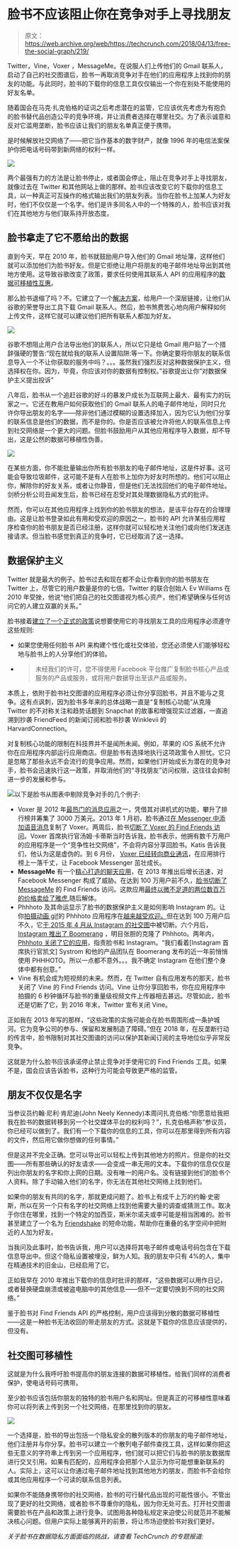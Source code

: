 # 脸书不应该阻止你在竞争对手上寻找朋友

> 原文：<https://web.archive.org/web/https://techcrunch.com/2018/04/13/free-the-social-graph/219/>

Twitter，Vine，Voxer ，MessageMe。在说服人们上传他们的 Gmail 联系人，启动了自己的社交图谱后，脸书一再取消竞争对手在他们的应用程序上找到你的[](https://web.archive.org/web/20191008184225/https://crunchbase.com/organization/facebook)朋友的功能。与此同时，脸书的下载你的信息工具仅仅输出一个你在别处不能使用的好友名单。

随着国会在马克·扎克伯格的证词之后考虑潜在的监管，它应该优先考虑为有抱负的脸书替代品创造公平的竞争环境，并让消费者选择在哪里社交。为了表示诚意和反对它滥用垄断，脸书应该让我们的朋友名单真正便于携带。

是时候解放社交网络了——把它当作基本的数字财产，就像 1996 年的电信法案保护你把电话号码带到新网络的权利一样。

![](img/00d6df611c31d8411e2e2fc599457c36.png)

两个最强有力的方法是让脸书停止，或者国会停止，阻止在竞争对手上寻找朋友，就像过去在 Twitter 和其他网站上做的那样。脸书应该改变它的下载你的信息工具，以一种真正可互操作的格式输出我们的朋友列表。当你在脸书上加某人为好友时，他们不仅仅是一个名字。他们是许多同名人中的一个特殊的人，脸书应该对我们在其他地方与他们联系持开放态度。

## 脸书拿走了它不愿给出的数据

直到今天，早在 2010 年，脸书就鼓励用户导入他们的 Gmail 地址簿，这样他们就可以添加他们为脸书好友。但是它拒绝让用户将朋友的电子邮件地址导出到其他地方使用。这导致谷歌改变了政策，要求任何使用其联系人 API 的应用程序的[数据可移植性互惠](https://web.archive.org/web/20191008184225/https://beta.techcrunch.com/2010/11/04/facebook-google-contacts/?_ga=2.177373281.576575749.1523206016-1361550980.1392837599)。

那么脸书退缩了吗？不。它建立了一个[解决方案](https://web.archive.org/web/20191008184225/https://beta.techcrunch.com/2010/11/08/facebook-finds-a-new-way-to-liberate-your-gmail-contact-data/?_ga=2.257649743.576575749.1523206016-1361550980.1392837599)，给用户一个深层链接，让他们从谷歌的荣誉导出工具下载 Gmail 联系人。然后，脸书煞费苦心地向用户解释如何上传文件，这样它就可以建议他们把所有联系人都加为好友。

![](img/186d8455d04587f00ff2b391e27212ed.png)

谷歌不想阻止用户合法导出他们的联系人，所以它只是给 Gmail 用户贴了一个措辞强硬的警告:“现在就给我的联系人设置陷阱:等一下。你确定要将你朋友的联系信息导入一个不让你获取的服务中吗？。。。虽然我们强烈反对这种数据保护主义，但选择权在你。因为，毕竟，你应该对你的数据有控制权。”谷歌提出让你“对数据保护主义提出投诉”

八年后，脸书从一个追赶谷歌的好斗的暴发户成长为互联网上最大、最有实力的玩家之一。它还在教用户如何获取他们的 Gmail 联系人的电子邮件地址，同时只允许你导出朋友的名字——除非他们通过模糊的设置选择加入，因为它认为他们分享的联系信息是他们的数据，而不是你的。你是否应该被允许将他人的联系信息上传到社交网络是一个更大的问题。但脸书鼓励用户从其他应用程序导入数据，却不导出，这是公然的数据可移植性伪善。

![](img/40506326ed6baa2a4757dcdc301bef6e.png)

在某些方面，你不能批量输出你所有脸书朋友的电子邮件地址，这是件好事。这可能会导致垃圾邮件，这可能不是有人在脸书上加你为好友时所想的。他们可以阻止你，解除你的好友关系，或者让你静音，但是他们无法找回他们的电子邮件地址。剑桥分析公司丑闻发生后，脸书已经在忍受对其处理数据隐私方式的批评。

然而，你可以在其他应用程序上找到你的脸书朋友的想法，是该平台存在的合理理由。这是让脸书登录如此有用和受欢迎的原因之一。脸书的 API 允许某些应用程序检查你的脸书朋友是否已经注册，这样你就可以轻松地关注他们或向他们发送连接请求。但当脸书感觉到真正的竞争时，它已经取消了这一选择。

## 数据保护主义

Twitter 就是最大的例子。脸书过去和现在都不会让你看到你的脸书朋友在 Twitter 上，尽管它的用户数量是你的七倍。Twitter 的联合创始人 Ev Williams 在 2010 年受挫，他说“他们把自己的社交图谱视为核心资产，他们希望确保与任何访问它的人建立双赢的关系。”

脸书接着[建立了一个正式的政策](https://web.archive.org/web/20191008184225/https://beta.techcrunch.com/2013/01/25/facebook-bans-replicating-its-functionality/?_ga=2.216140114.576575749.1523206016-1361550980.1392837599)说想要使用它的寻找朋友工具的应用程序必须遵守这些规则:

*   如果您使用任何脸书 API 来构建个性化或社交体验，您还必须使人们能够轻松地与脸书上的人分享他们的体验。
*   > 未经我们的许可，您不得使用 Facebook 平台推广复制脸书核心产品或服务的产品或服务，或将用户数据导出至该产品或服务。
    > 
    > 

本质上，依附于脸书社交图谱的应用程序必须让你分享回脸书，并且不能与之竞争。这有点讽刺，因为脸书多年来的总体战略一直是“复制核心功能”从克隆 Twitter 的不对称关注和趋势话题到 Snapchat 的故事和增强现实过滤器，一直追溯到抄袭 FriendFeed 的新闻订阅和脸书抄袭 Winklevii 的 HarvardConnection。

对复制核心功能的限制在科技界并不是闻所未闻。例如，苹果的 iOS 系统不允许你在应用程序内部运行应用商店。但是脸书有选择地执行这项政策令人担忧。它只是忽略了那些永远不会流行的竞争应用。然而，如果他们开始成长为潜在的竞争对手，脸书会迅速执行这一政策，并取消他们的“寻找朋友”访问权限，这往往会抑制进一步的发展和参与。

![](img/59f32cf95442df126d5b6ad1185f908a.png)以下是脸书从图表中剔除竞争对手的几个例子:

*   Voxer 是 2012 年[最热门的消息应用](https://web.archive.org/web/20191008184225/https://techcrunch.com/2012/04/11/walkie-talkie-app-voxer-goes-big-ivp-and-intel-lead-30-million-round/)之一，凭借其对讲机式的功能，攀升了排行榜并筹集了 3000 万美元。2013 年 1 月初，脸书通过[在 Messenger 中添加语音消息](https://web.archive.org/web/20191008184225/https://techcrunch.com/2013/01/03/facebook-voice-messaging/)复制了 Voxer。两周后，脸书[切断了 Voxer 的 Find Friends 访问](https://web.archive.org/web/20191008184225/https://beta.techcrunch.com/2013/01/18/facebook-data-voxer)。Voxer 首席执行官汤姆·卡蒂斯当时告诉我，脸书表示，他拥有数千万用户的应用程序是一个“竞争性社交网络”，不会将内容分享回脸书。Katis 告诉我们，他认为这是虚伪的。到 6 月份， [Voxer 已经转向商业通讯](https://web.archive.org/web/20191008184225/https://techcrunch.com/2013/06/25/voxer-transforms-into-a-walkie-talkie-service-for-the-business-world/)，在应用排行榜上一落千丈，让 Facebook Messenger 茁壮成长。
*   **MessageMe** 有一个[精心打造的聊天应用](https://web.archive.org/web/20191008184225/https://techcrunch.com/2013/03/08/messageme/)，在 2013 年推出后增长迅速，对 Facebook Messenger 构成了威胁。在达到 100 万用户前不久，[脸书切断了 MessageMe](https://web.archive.org/web/20191008184225/https://techcrunch.com/2013/03/15/facebook-messageme/) 的 Find Friends 访问。这款应用[最终以微不足道的两位数百万的价格卖给了雅虎](https://web.archive.org/web/20191008184225/https://techcrunch.com/2013/03/19/messageme-2/),随后解体。
*   Phhhoto 及其命运显示了脸书的数据保护主义是如何影响 Instagram 的。让你[拍摄动画 gif](https://web.archive.org/web/20191008184225/https://techcrunch.com/2014/09/15/phhhoto-is-an-addictive-albeit-poorly-named-gif-style-photo-app/)的 Phhhoto 应用程序在[越来越受欢迎。](https://web.archive.org/web/20191008184225/https://techcrunch.com/2015/03/30/phhhoto-tops-1-million-users/)但在达到 100 万用户后不久，它[于 2015 年 4 月从 Instagram 的社交图](https://web.archive.org/web/20191008184225/https://techcrunch.com/2015/04/24/nochill/)中被切断。六个月后， [Instagram 推出了 Boomerang](https://web.archive.org/web/20191008184225/https://techcrunch.com/2015/10/22/instagram-boomerang/) ，明目张胆的克隆了 Phhhoto。两年内， [Phhhoto 关闭了它的应用](https://web.archive.org/web/20191008184225/https://techcrunch.com/2017/06/20/phhhoto-shuts-down/)，指责脸书和 Instagram。“我们看着[Instagram 首席执行官凯文] Systrom 和他的产品团队在 Boomerang 发布的近一年前悄悄使用 PHHHOTO。所以一点都不意外。。。我不确定 Instagram 在他们整个身体中都有创意。”
*   Vine 有机会成为短视频的未来。然而，在 Twitter 自有应用发布的那天，脸书关闭了 Vine 的 Find Friends 访问。Vine 让你分享回脸书，你在应用程序中拍摄的 6 秒钟循环与脸书的重量级视频文件上传器相去甚远。尽管如此，脸书还是切断了它，到 2016 年末，Twitter 宣布关闭 Vine。

正如我在 2013 年写的那样，“这些政策的实施可能会在脸书周围形成一条护城河。它为竞争公司的参与、保留和发展制造了障碍。”但在 2018 年，在反垄断行动的传言中，脸书限制对其社交图谱的访问以保护其新闻订阅的主导地位似乎非常反竞争。

这就是为什么脸书应该承诺停止禁止竞争对手使用它的 Find Friends 工具。如果不是，国会应该告诉脸书，这种行为可能会导致更严格的监管。

## 朋友不仅仅是名字

当参议员约翰·尼利·肯尼迪(John Neely Kennedy)本周问扎克伯格:“你愿意给我把我在脸书的数据转移到另一个社交媒体平台的权利吗？”，扎克伯格声称“参议员，你已经可以做到了。我们有一个下载你的信息的工具，你可以在那里得到所有内容的文件，然后用它做你想做的任何事情。”

但是这并不完全正确。您可以导出可以轻松上传到其他地方的照片。但是你的社交图——所有那些确认的好友请求——会变成一串无用的文本。下载你的信息仅仅是列出你朋友的名字和你上网的日期。没有唯一的用户名。没有链接到他们的脸书个人资料。除了手动输入他们的名字，你无法在其他社交网络上找到他们。

如果你的朋友有共同的名字，那就更成问题了。脸书上有成千上万的约翰·史密斯，所以在另一个只有名字的社交网络上找到他需要大量的调查或猜测工作。取决于你住在哪里，找到一个特定的加西亚，斯米尔诺夫或李可能是相当困难的。脸书甚至建立了一个名为 [Friendshake](https://web.archive.org/web/20191008184225/https://techcrunch.com/2012/06/24/friendshake-facebooks-new-mobile-feature-for-finding-people-nearby-and-a-highlight-killer/) 的短命功能，帮助你在重叠的名字空间中把附近的人加为好友。

当我问及此事时，脸书告诉我，用户可以选择将其电子邮件或电话号码包含在下载信息导出中。但这个隐私设置被埋没，鲜为人知。我的朋友中只有 4%的人，集中在精通技术的旧金山，已经启用了它。

正如我早在 2010 年推出下载你的信息时批评的那样，“这些数据可以用作日记，或者替换硬盘崩溃或被盗电脑中的其他信息——但不一定要切换到不同的社交网络。”

鉴于脸书对 Find Friends API 的严格控制，用户应该得到分散的数据可移植性——这是一种脸书无法收回的带走朋友的方式。这就是下载你的信息应该提供的，但没有。

## 社交图可移植性

这就是为什么我呼吁脸书提高你的朋友连接的数据可移植性。给我们同样的消费者保护，使电话号码可携带。

至少脸书应该包括你朋友的独特的脸书用户名和网址。但是真正的可移植性意味着你可以将列表上传到另一个社交网络，在那里找到你的朋友。

![](img/33e41583a84f83102b28fa6218c3975f.png)

一个选择是，脸书的导出包括一个隐私安全的散列版本的你朋友的电子邮件地址，他们注册并与你分享。脸书可以建立一个散列电子邮件查找工具，这样如果你把这些无意义的字符串上传到另一个应用程序，他们就可以把它们与脸书的朋友数据库进行交叉引用。如果有匹配的，应用程序会把那个人显示为你可能想重新联系的人。实际上，这可以让你通过电子邮件地址找到其他地方的朋友，而脸书不会给你或其他应用程序一个可读的联系信息列表。

如果你不能随身携带你的社交网络，脸书的可行替代品出现的可能性很小。不管出现了更好的社交网络，或者脸书不尊重你的隐私，因为你无处可去。打开社交图谱需要脸书在产品和政策上进行竞争。试图用各种隐私规定来迫使公司就范并不能解决核心问题。但用户实际上能够离开的前景，将让市场迫使脸书对我们更好。

*关于脸书在数据隐私方面面临的挑战，请查看 TechCrunch 的专题报道:*